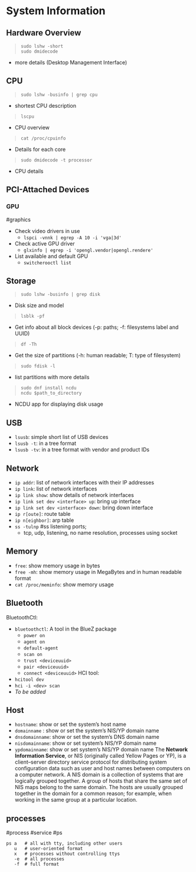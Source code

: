 # System Information

## Hardware Overview
> `sudo lshw -short` <br>
> `sudo dmidecode`
- more details (Desktop Management Interface)

## CPU
> `sudo lshw -businfo | grep cpu`
- shortest CPU description
> `lscpu`
- CPU overview
> `cat /proc/cpuinfo`
- Details for each core
> `sudo dmidecode -t processor`
- CPU details

## PCI-Attached Devices 


### GPU
#graphics 
- Check video drivers in use
	- `lspci -vnnk | egrep -A 10 -i 'vga|3d'`
- Check active GPU driver
	- `glxinfo | egrep -i 'opengl.vendor|opengl.rendere'`
- List available and default GPU
	- `switcherooctl list`

## Storage
> `sudo lshw -businfo | grep disk`
- Disk size and model
> `lsblk -pf`
- Get info about all block devices (-p: paths; -f: filesystems label and UUID)
> `df -Th`
- Get the size of partitions (-h: human readable; T: type of filesystem)
> `sudo fdisk -l`
- list partitions with more details

> `sudo dnf install ncdu` <br>
> `ncdu $path_to_directory`
- NCDU app for displaying disk usage

## USB
- `lsusb`: simple short list of USB devices
- `lsusb -t`: in a tree format
- `lsusb -tv`: in a tree format with vendor and product IDs

## Network
- `ip addr`: list of network interfaces with their IP addresses
- `ip link`: list of network interfaces
- `ip link show`: show details of network interfaces
- `ip link set dev <interface> up`: bring up interface
- `ip link set dev <interface> down`: bring down interface
- `ip r[oute]`: route table
- `ip n[eighbor]`: arp table
- `ss -tulnp` #ss listening ports; 
	- tcp, udp, listening, no name resolution, processes using socket
## Memory
- `free`: show memory usage in bytes
- `free -mh`: show memory usage in MegaBytes and in human readable format
- `cat /proc/meminfo`: show memory usage 

## Bluetooth
BluetoothCtl:
- `bluetoothctl`: A tool in the BlueZ package
  - `power on`
  - `agent on`
  - `default-agent`
  - `scan on`
  - `trust <deviceuuid>`
  - `pair <deviceuuid>`
  - `connect <deviceuuid>`
HCI tool:
- `hcitool dev`
- `hci -i <dev> scan`
- _To be added_

## Host
- `hostname`: show or set the system’s host name
- `domainname` :  show or set the system’s NIS/YP domain name
- `dnsdomainname`: show or set the system’s DNS domain name
- `nisdomainname`: show or set system’s NIS/YP domain name
- `ypdomainname`: show or set system’s NIS/YP domain name
	The **Network Information Service**, or NIS (originally called Yellow Pages or YP), is a client–server directory service protocol for distributing system configuration data such as user and host names between computers on a computer network. A NIS domain is a collection of systems that are logically grouped together. A group of hosts that share the same set of NIS maps belong to the same domain. The hosts are usually grouped together in the domain for a common reason; for example, when working in the same group at a particular location.

## processes
#process #service #ps
```
ps a   # all with tty, including other users
   u   # user-oriented format
   x   # processes without controlling ttys
   -e  # all processes
   -f  # full format
```
